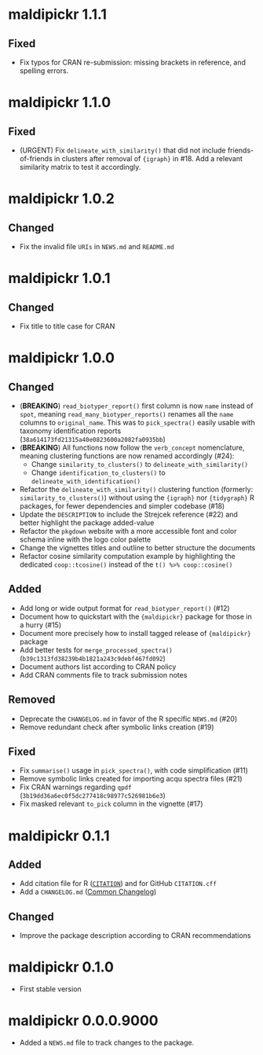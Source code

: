 # maldipickr 1.1.1

## Fixed

* Fix typos for CRAN re-submission: missing brackets in reference, and spelling errors.

# maldipickr 1.1.0

## Fixed

* (URGENT) Fix `delineate_with_similarity()` that did not include friends-of-friends in clusters after removal of `{igraph}` in #18. Add a relevant similarity matrix to test it accordingly.

# maldipickr 1.0.2

## Changed

* Fix the invalid file `URIs` in `NEWS.md` and `README.md`

# maldipickr 1.0.1

## Changed

* Fix title to title case for CRAN

# maldipickr 1.0.0

## Changed

* (**BREAKING**) `read_biotyper_report()` first column is now `name` instead of `spot`, meaning `read_many_biotyper_reports()` renames all the `name` columns to `original_name`. This was to `pick_spectra()` easily usable with taxonomy identification reports (`38a614173fd21315a40e0823600a2082fa0935bb`)
* (**BREAKING**) All functions now follow the `verb_concept` nomenclature, meaning clustering functions are now renamed accordingly (#24):
    -  Change `similarity_to_clusters()` to `delineate_with_similarity()`
    -  Change `identification_to_clusters()` to `delineate_with_identification()`
* Refactor the `delineate_with_similarity()` clustering function (formerly: `similarity_to_clusters()`) without using the `{igraph}` nor `{tidygraph}` R packages, for fewer dependencies and simpler codebase (#18)
* Update the `DESCRIPTION` to include the Strejcek reference (#22) and better highlight the package added-value
* Refactor the `pkgdown` website with a more accessible font and color schema inline with the logo color palette
* Change the vignettes titles and outline to better structure the documents
* Refactor cosine similarity computation example by highlighting the dedicated `coop::tcosine()` instead of the `t() %>% coop::cosine()`

## Added

* Add long or wide output format for `read_biotyper_report()` (#12)
* Document how to quickstart with the `{maldipickr}` package for those in a hurry (#15)
* Document more precisely how to install tagged release of `{maldipickr}` package 
* Add better tests for `merge_processed_spectra()` (`b39c1313fd38239b4b1821a243c9debf467fd092`)
* Document authors list according to CRAN policy
* Add CRAN comments file to track submission notes

## Removed

* Deprecate the `CHANGELOG.md` in favor of the R specific `NEWS.md` (#20)
* Remove redundant check after symbolic links creation (#19)

## Fixed

* Fix `summarise()` usage in `pick_spectra()`, with code simplification (#11)
* Remove symbolic links created for importing acqu spectra files (#21)
* Fix CRAN warnings regarding `qpdf` (`3b19dd36a6ec0f5dc277418c98977c526981b6e3`)
* Fix masked relevant `to_pick` column in the vignette (#17)

# maldipickr 0.1.1

## Added

* Add citation file for R ([`CITATION`](https://clavellab.github.io/maldipickr/authors.html#citation)) and for GitHub `CITATION.cff`
* Add a `CHANGELOG.md` ([Common Changelog](https://common-changelog.org))

## Changed

* Improve the package description according to CRAN recommendations

# maldipickr 0.1.0

* First stable version

# maldipickr 0.0.0.9000

* Added a `NEWS.md` file to track changes to the package.
